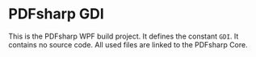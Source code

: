 ﻿# PDFsharp GDI

This is the PDFsharp WPF build project.
It defines the constant `GDI`.
It contains no source code. All used files are linked to the PDFsharp Core.
